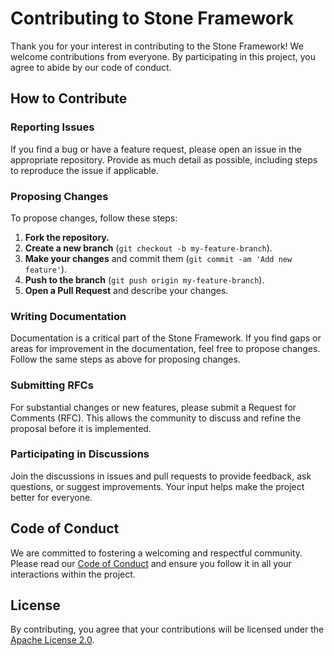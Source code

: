# Contributing to Stone Framework

Thank you for your interest in contributing to the Stone Framework! We welcome contributions from everyone. By participating in this project, you agree to abide by our code of conduct.

## How to Contribute

### Reporting Issues

If you find a bug or have a feature request, please open an issue in the appropriate repository. Provide as much detail as possible, including steps to reproduce the issue if applicable.

### Proposing Changes

To propose changes, follow these steps:
1. **Fork the repository.**
2. **Create a new branch** (`git checkout -b my-feature-branch`).
3. **Make your changes** and commit them (`git commit -am 'Add new feature'`).
4. **Push to the branch** (`git push origin my-feature-branch`).
5. **Open a Pull Request** and describe your changes.

### Writing Documentation

Documentation is a critical part of the Stone Framework. If you find gaps or areas for improvement in the documentation, feel free to propose changes. Follow the same steps as above for proposing changes.

### Submitting RFCs

For substantial changes or new features, please submit a Request for Comments (RFC). This allows the community to discuss and refine the proposal before it is implemented.

### Participating in Discussions

Join the discussions in issues and pull requests to provide feedback, ask questions, or suggest improvements. Your input helps make the project better for everyone.

## Code of Conduct

We are committed to fostering a welcoming and respectful community. Please read our [Code of Conduct](CODE_OF_CONDUCT.md) and ensure you follow it in all your interactions within the project.

## License

By contributing, you agree that your contributions will be licensed under the [Apache License 2.0](LICENSE).

